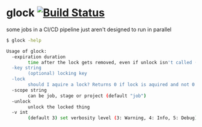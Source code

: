 # glock [![Build Status](https://travis-ci.com/cosee-gitlab/lock.svg?branch=master)](https://travis-ci.com/cosee-gitlab/lock)
some jobs in a CI/CD pipeline just aren't designed to run in parallel

```bash
$ glock -help

Usage of glock:
  -expiration duration
        time after the lock gets removed, even if unlock isn't called (default 15m0s)
  -key string
        (optional) locking key
  -lock
        should I aquire a lock? Returns 0 if lock is aquired and not 0 if error occured or lock wasn't granted
  -scope string
        can be job, stage or project (default "job")
  -unlock
        unlock the locked thing
  -v int
        (default 3) set verbosity level (3: Warning, 4: Info, 5: Debug) (default 3)

```
